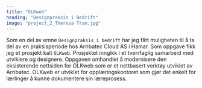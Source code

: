 ```yaml
---
title: "OLKweb"
heading: "Designpraksis i Bedrift"
image: "project_2_Theresa Tran.jpg"
---
```


Som en del av emne `Designpraksis i bedrift` har jeg fått muligheten til å ta del av en praksisperiode hos Arribatec Cloud AS i Hamar. Som oppgave fikk jeg et prosjekt kalt `OLKweb`. Prosjektet inngikk i et tverrfaglig samarbeid med utviklere og designere. Oppgaven omhandlet å modernisere den eksisterende nettsiden for OLKweb som er et nettbasert verktøy utviklet av Arribatec. OLKweb er utviklet for opplæringskontoret som gjør det enkelt for lærlinger å kunne dokumentere sin læreprosess.

